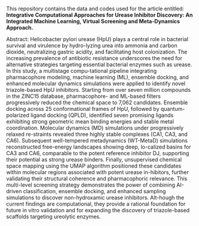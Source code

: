 This repository contains the data and codes used for the article entitled: **Integrative Computational Approaches for Urease Inhibitor Discovery: An Integrated Machine Learning, Virtual Screening and Meta-Dynamics Approach.**

Abstract: Helicobacter pylori urease (HpU) plays a central role in bacterial survival and virulence by hydro-lyzing urea into ammonia and carbon dioxide, neutralizing gastric acidity, and facilitating host colonization. The increasing prevalence of antibiotic resistance underscores the need for alternative strategies targeting essential bacterial enzymes such as urease. In this study, a multistage compu-tational pipeline integrating pharmacophore modeling, machine learning (ML), ensemble docking, and enhanced molecular dynamics simulations were applied to identify novel triazole-based HpU inhibitors. Starting from over seven million compounds in the ZINC15 database, pharmacophore- and ML-based filters progressively reduced the chemical space to 7,062 candidates. Ensemble docking across 25 conformational frames of HpU, followed by quantum-polarized ligand docking (QPLD), identified seven promising ligands exhibiting strong geometric mean binding energies and stable metal coordination. Molecular dynamics (MD) simulations under progressively relaxed re-straints revealed three highly stable complexes (CA1, CA3, and CA6). Subsequent well-tempered metadynamics (WT-MetaD) simulations reconstructed free-energy landscapes showing deep, lo-calized basins for CA3 and CA6, comparable to the potent reference inhibitor DJ, supporting their potential as strong urease binders. Finally, unsupervised chemical space mapping using the UMAP algorithm positioned these candidates within molecular regions associated with potent urease in-hibitors, further validating their structural coherence and pharmacophoric relevance. This multi-level screening strategy demonstrates the power of combining AI-driven classification, ensemble docking, and enhanced sampling simulations to discover non-hydroxamic urease inhibitors. Alt-hough the current findings are computational, they provide a rational foundation for future in vitro validation and for expanding the discovery of triazole-based scaffolds targeting ureolytic enzymes.
